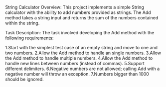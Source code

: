 String Calculator
Overview:
This project implements a simple String calculator with the ability to add numbers provided as strings. The Add method takes a string input and returns the sum of the numbers contained within the string.

Task Description:
The task involved developing the Add method with the following requirements:

1.Start with the simplest test case of an empty string and move to one and two numbers.
2.Allow the Add method to handle an single numbers.
3.Allow the Add method to handle multiple numbers.
4.Allow the Add method to handle new lines between numbers (instead of commas).
5.Support different delimiters.
6.Negative numbers are not allowed; calling Add with a negative number will throw an exception.
7.Numbers bigger than 1000 should be ignored.
